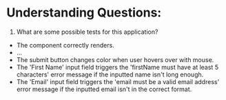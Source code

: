 # Understanding Questions:
1. What are some possible tests for this application?
* The component correctly renders.
* ...
* The submit button changes color when user hovers over with mouse.
* The 'First Name' input field triggers the 'firstName must have at least 5 characters' error message if the inputted name isn't long enough.
* The 'Email' input field triggers the 'email must be a valid email address' error message if the inputted email isn't in the correct format.

